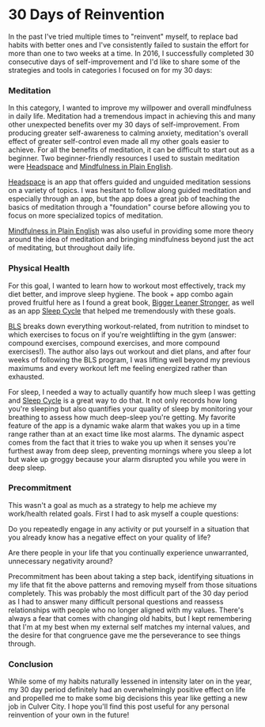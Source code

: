 # 30 Days of Reinvention

In the past I've tried multiple times to "reinvent" myself, to replace bad habits with better ones and I've consistently failed to sustain the effort for more than one to two weeks at a time. In 2016, I successfully completed 30 consecutive days of self-improvement and I'd like to share some of the strategies and tools in categories I focused on for my 30 days:

### Meditation

In this category, I wanted to improve my willpower and overall mindfulness in daily life. Meditation had a tremendous impact in achieving this and many other unexpected benefits over my 30 days of self-improvement. From producing greater self-awareness to calming anxiety, meditation's overall effect of greater self-control even made all my other goals easier to achieve. For all the benefits of meditation, it can be difficult to start out as a beginner. Two beginner-friendly resources I used to sustain meditation were [Headspace](https://www.headspace.com) and [Mindfulness in Plain English](https://www.amazon.com/Mindfulness-English-Bhante-Henepola-Gunaratana/dp/0861719069). 

[Headspace](https://www.headspace.com) is an app that offers guided and unguided meditation sessions on a variety of topics. I was hesitant to follow along guided meditation and especially through an app, but the app does a great job of teaching the basics of meditation through a "foundation" course before allowing you to focus on more specialized topics of meditation.

[Mindfulness in Plain English](https://www.amazon.com/Mindfulness-English-Bhante-Henepola-Gunaratana/dp/0861719069) was also useful in providing some more theory around the idea of meditation and bringing mindfulness beyond just the act of meditating, but throughout daily life. 

### Physical Health

For this goal, I wanted to learn how to workout most effectively, track my diet better, and improve sleep hygiene. The book + app combo again proved fruitful here as I found a great book, [Bigger Leaner Stronger](https://www.amazon.com/Bigger-Leaner-Stronger-Building-Ultimate/dp/1938895274), as well as an app [Sleep Cycle](https://www.sleepcycle.com) that helped me tremendously with these goals.

[BLS](https://www.amazon.com/Bigger-Leaner-Stronger-Building-Ultimate/dp/1938895274) breaks down everything workout-related, from nutrition to mindset to which exercises to focus on if you're weightlifting in the gym (answer: compound exercises, compound exercises, and more compound exercises!). The author also lays out workout and diet plans, and after four weeks of following the BLS program, I was lifting well beyond my previous maximums and every workout left me feeling energized rather than exhausted.

For sleep, I needed a way to actually quantify how much sleep I was getting and [Sleep Cycle](https://www.sleepcycle.com) is a great way to do that. It not only records how long you're sleeping but also quantifies your quality of sleep by monitoring your breathing to assess how much deep-sleep you're getting. My favorite feature of the app is a dynamic wake alarm that wakes you up in a time range rather than at an exact time like most alarms. The dynamic aspect comes from the fact that it tries to wake you up when it senses you're furthest away from deep sleep, preventing mornings where you sleep a lot but wake up groggy because your alarm disrupted you while you were in deep sleep.

### Precommitment

This wasn't a goal as much as a strategy to help me achieve my work/health related goals. First I had to ask myself a couple questions:

Do you repeatedly engage in any activity or put yourself in a situation that you already know has a negative effect on your quality of life?

Are there people in your life that you continually experience unwarranted, unnecessary negativity around?

Precommitment has been about taking a step back, identifying situations in my life that fit the above patterns and removing myself from those situations completely. This was probably the most difficult part of the 30 day period as I had to answer many difficult personal questions and reassess relationships with people who no longer aligned with my values. There's always a fear that comes with changing old habits, but I kept remembering that I'm at my best when my external self matches my internal values, and the desire for that congruence gave me the perseverance to see things through.

### Conclusion

While some of my habits naturally lessened in intensity later on in the year, my 30 day period definitely had an overwhelmingly positive effect on life and propelled me to make some big decisions this year like getting a new job in Culver City. I hope you'll find this post useful for any personal reinvention of your own  in the future!
